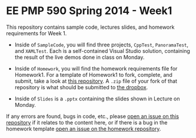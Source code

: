 EE PMP 590 Spring 2014 - Week1
=====

This repository contains sample code, lectures slides, and homework requirements for Week 1.

* Inside of `SampleCode`, you will find three projects, `CppTest`, `PanoramaTest`, and `XAMLTest`.  Each is a self-contained Visual Studio solution, containing the result of the live demos done in class on Monday.

* Inside of `Homework`, you will find the homework requirements file for Homework1.  For a template of Homework1 to fork, complete, and submit, take a look at [this repository](https://github.com/EE590-Spring2014/Homework1).  A `.zip` file of your fork of that repository is what should be submitted to [the dropbox](https://catalyst.uw.edu/collectit/dropbox/sabae/31315).

* Inside of `Slides` is a `.pptx` containing the slides shown in Lecture on Monday.

If any errors are found, bugs in code, etc., please [open an issue on this repository](https://github.com/EE590-Spring2014/Week1/issues/new) if it relates to the content here, or if there is a bug in the homework template [open an issue on the homework repository](https://github.com/EE590-Spring2014/Homework1/issues/new).
